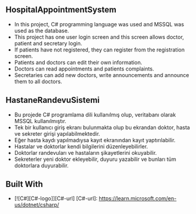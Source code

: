 ## HospitalAppointmentSystem
* In this project, C# programming language was used and MSSQL was used as the database.
* This project has one user login screen and this screen allows doctor, patient and secretary login.
* If patients have not registered, they can register from the registration screen.
* Patients and doctors can edit their own information.
* Doctors can read appointments and patients complaints.
* Secretaries can add new doctors, write announcements and announce them to all doctors.
## HastaneRandevuSistemi
* Bu projede C# programlama dili kullanılmış olup, veritabanı olarak MSSQL kullanılmıştır.
* Tek bir kullanıcı giriş ekranı bulunmakta olup bu ekrandan doktor, hasta ve sekreter girişi yapılabilmektedir.
* Eğer hasta kaydı yapılmadıysa kayıt ekranından kayıt yaptırılabilir.
* Hastalar ve doktorlar kendi bilgilerini düzenleyebilirler.
* Doktorlar randevuları ve hastaların şikayetlerini okuyabilir.
* Sekreterler yeni doktor ekleyebilir, duyuru yazabilir ve bunları tüm doktorlara duyurabilir.
## Built With
* [![C#][C#-logo]][C#-url]
[C#-url]: https://learn.microsoft.com/en-us/dotnet/csharp/


  



